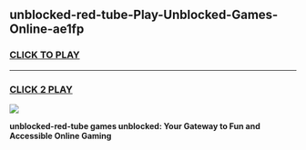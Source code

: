
## unblocked-red-tube-Play-Unblocked-Games-Online-ae1fp
<h3>
<a href="https://premium76.site?title=unblocked-red-tube&ref=25A">CLICK TO PLAY</a></h3>
<hr>

<h3>
<a href="https://premium76.site?title=unblocked-red-tube&ref=25A">CLICK 2 PLAY</a>
  
</h3>

<a href="https://premium76.site?title=unblocked-red-tube&ref=25A"><img src="https://clearcache.store/games.png"></a>


**unblocked-red-tube games unblocked: Your Gateway to Fun and Accessible Online Gaming**
